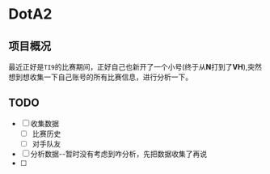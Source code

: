 # DotA2
## 项目概况

最近正好是`TI9`的比赛期间，正好自己也新开了一个小号(终于从**N**打到了**VH**),突然想到想收集一下自己账号的所有比赛信息，进行分析一下。



## TODO

- [ ] 收集数据
  - [ ] 比赛历史
  - [ ] 对手队友
- [ ] 分析数据--暂时没有考虑到咋分析，先把数据收集了再说
- [ ] 

